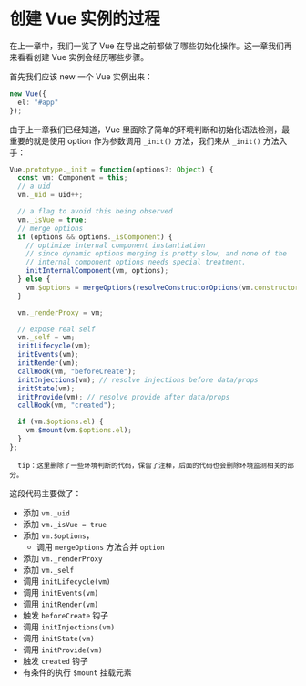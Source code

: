 # 创建 Vue 实例的过程

在上一章中，我们一览了 Vue 在导出之前都做了哪些初始化操作。这一章我们再来看看创建 Vue 实例会经历哪些步骤。

首先我们应该 new 一个 Vue 实例出来：

```ts
new Vue({
  el: "#app"
});
```

由于上一章我们已经知道，Vue 里面除了简单的环境判断和初始化语法检测，最重要的就是使用 option 作为参数调用 `_init()` 方法，我们来从 `_init()` 方法入手：

```ts
Vue.prototype._init = function(options?: Object) {
  const vm: Component = this;
  // a uid
  vm._uid = uid++;

  // a flag to avoid this being observed
  vm._isVue = true;
  // merge options
  if (options && options._isComponent) {
    // optimize internal component instantiation
    // since dynamic options merging is pretty slow, and none of the
    // internal component options needs special treatment.
    initInternalComponent(vm, options);
  } else {
    vm.$options = mergeOptions(resolveConstructorOptions(vm.constructor), options || {}, vm);
  }

  vm._renderProxy = vm;

  // expose real self
  vm._self = vm;
  initLifecycle(vm);
  initEvents(vm);
  initRender(vm);
  callHook(vm, "beforeCreate");
  initInjections(vm); // resolve injections before data/props
  initState(vm);
  initProvide(vm); // resolve provide after data/props
  callHook(vm, "created");

  if (vm.$options.el) {
    vm.$mount(vm.$options.el);
  }
};
```

      tip：这里删除了一些环境判断的代码，保留了注释，后面的代码也会删除环境监测相关的部分。

这段代码主要做了：

- 添加 `vm._uid`
- 添加 `vm._isVue = true`
- 添加 `vm.$options`，
  - 调用 `mergeOptions` 方法合并 `option`
- 添加 `vm._renderProxy`
- 添加 `vm._self`
- 调用 `initLifecycle(vm)`
- 调用 `initEvents(vm)`
- 调用 `initRender(vm)`
- 触发 `beforeCreate` 钩子
- 调用 `initInjections(vm)`
- 调用 `initState(vm)`
- 调用 `initProvide(vm)`
- 触发 `created` 钩子
- 有条件的执行 `$mount` 挂载元素
